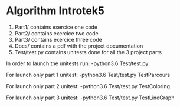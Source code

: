 # Algorithm Introtek5

1. Part1/ contains exercice one code
2. Part2/ contains exercice two code
3. Part3/ contains exercice three code
4. Docs/ contains a pdf with the project documentation
5. Test/test.py contains unitests done for all the 3 project parts

In order to launch the unitests run:
    -python3.6 Test/test.py

For launch only part 1 unitest:
    -python3.6 Test/test.py TestParcours

For launch only part 2 unitest:
    -python3.6 Test/test.py TestColoring

For launch only part 3 unitest:
    -python3.6 Test/test.py TestLineGraph
